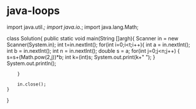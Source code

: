 # java-loops
import java.util.*;
import java.io.*;
import java.lang.Math;

class Solution{
    public static void main(String []argh){
        Scanner in = new Scanner(System.in);
        int t=in.nextInt();
        for(int i=0;i<t;i++){
            int a = in.nextInt();
            int b = in.nextInt();
            int n = in.nextInt();
            double s = a;
            for(int j=0;j<n;j++)
            {
                s=s+(Math.pow(2,j))*b;
                int k=(int)s;
                System.out.print(k+" ");
            }
            System.out.println();
            
        }
        
        in.close();
    }
}
